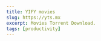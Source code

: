 ```yaml
---
title: YIFY movies
slug: https://yts.mx
excerpt: Movies Torrent Download.
tags: [productivity]
---
```

